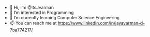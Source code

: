 - 👋 Hi, I’m @ItsJvarman
- 👀 I’m interested in Programming
- 🌱 I’m currently learning Computer Science Engineering
- 📫 You can reach me at https://www.linkedin.com/in/jayavarman-d-7ba774217/

<!---
ItsJvarman/ItsJvarman is a ✨ special ✨ repository because its `README.md` (this file) appears on your GitHub profile.
You can click the Preview link to take a look at your changes.
--->
